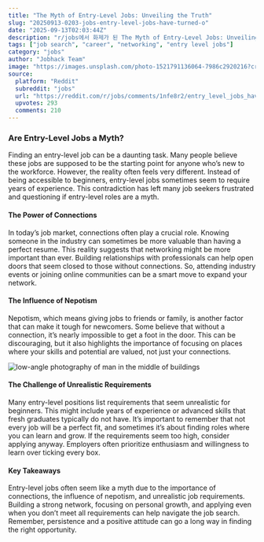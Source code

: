 ```yaml
---
title: "The Myth of Entry-Level Jobs: Unveiling the Truth"
slug: "20250913-0203-jobs-entry-level-jobs-have-turned-o"
date: "2025-09-13T02:03:44Z"
description: "r/jobs에서 화제가 된 The Myth of Entry-Level Jobs: Unveiling the Truth에 대한 깊이 있는 분석과 인사이트"
tags: ["job search", "career", "networking", "entry level jobs"]
category: "jobs"
author: "Jobhack Team"
image: "https://images.unsplash.com/photo-1521791136064-7986c2920216?crop=entropy&cs=tinysrgb&fit=max&fm=jpg&ixid=M3w3OTU0NDF8MHwxfHNlYXJjaHwxM3x8am9iJTIwc2VhcmNofGVufDF8MHx8fDE3NTc3MjkwMDV8MA&ixlib=rb-4.1.0&q=80&w=1080"
source:
  platform: "Reddit"
  subreddit: "jobs"
  url: "https://reddit.com/r/jobs/comments/1nfe8r2/entry_level_jobs_have_turned_out_to_be_a_complete/"
  upvotes: 293
  comments: 210
---
```


### Are Entry-Level Jobs a Myth?

Finding an entry-level job can be a daunting task. Many people believe these jobs are supposed to be the starting point for anyone who’s new to the workforce. However, the reality often feels very different. Instead of being accessible to beginners, entry-level jobs sometimes seem to require years of experience. This contradiction has left many job seekers frustrated and questioning if entry-level roles are a myth.

#### The Power of Connections

In today’s job market, connections often play a crucial role. Knowing someone in the industry can sometimes be more valuable than having a perfect resume. This reality suggests that networking might be more important than ever. Building relationships with professionals can help open doors that seem closed to those without connections. So, attending industry events or joining online communities can be a smart move to expand your network.

#### The Influence of Nepotism

Nepotism, which means giving jobs to friends or family, is another factor that can make it tough for newcomers. Some believe that without a connection, it’s nearly impossible to get a foot in the door. This can be discouraging, but it also highlights the importance of focusing on places where your skills and potential are valued, not just your connections. 

![low-angle photography of man in the middle of buildings](https://images.unsplash.com/photo-1523287562758-66c7fc58967f?crop=entropy&cs=tinysrgb&fit=max&fm=jpg&ixid=M3w3OTU0NDF8MHwxfHNlYXJjaHw5fHxjYXJlZXJ8ZW58MXwwfHx8MTc1NzcyOTAwNnww&ixlib=rb-4.1.0&q=80&w=1080)

#### The Challenge of Unrealistic Requirements

Many entry-level positions list requirements that seem unrealistic for beginners. This might include years of experience or advanced skills that fresh graduates typically do not have. It’s important to remember that not every job will be a perfect fit, and sometimes it’s about finding roles where you can learn and grow. If the requirements seem too high, consider applying anyway. Employers often prioritize enthusiasm and willingness to learn over ticking every box.

#### Key Takeaways

Entry-level jobs often seem like a myth due to the importance of connections, the influence of nepotism, and unrealistic job requirements. Building a strong network, focusing on personal growth, and applying even when you don’t meet all requirements can help navigate the job search. Remember, persistence and a positive attitude can go a long way in finding the right opportunity.